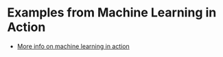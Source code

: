 
# Examples from Machine Learning in Action

* [More info on machine learning in action](https://github.com/pbharrin/machinelearninginaction)
